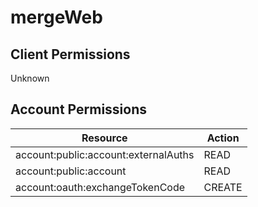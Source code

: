 # mergeWeb


## Client Permissions
Unknown

## Account Permissions
| Resource | Action |
| -------- | ------ |
| account:public:account:externalAuths | READ |
| account:public:account | READ |
| account:oauth:exchangeTokenCode | CREATE |

